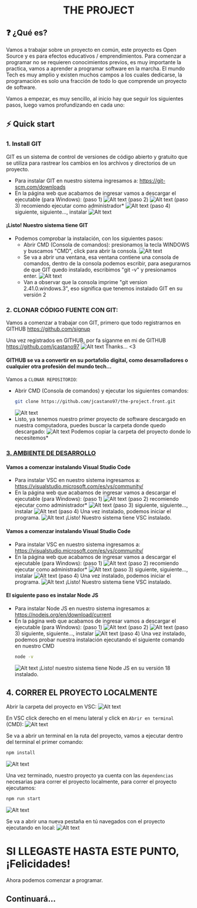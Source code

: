 <h1 align="center">
  THE PROJECT
</h1>

## ❓ ¿Qué es?

Vamos a trabajar sobre un proyecto en común, este proyecto es Open Source y es para efectos educativos / emprendimientos.
Para comenzar a programar no se requieren conocimientos previos, es muy importante la practica, vamos a aprender a programar software en la marcha.
El mundo Tech es muy amplio y existen muchos campos a los cuales dedicarse, la programación es solo una fracción de todo lo que comprende un proyecto de software.

Vamos a empezar, es muy sencillo, al inicio hay que seguir los siguientes pasos, luego vamos profundizando en cada uno:

## ⚡ Quick start
### 1. Install GIT

GIT es un sistema de control de versiones de código abierto y gratuito que se utiliza para rastrear los cambios en los archivos y directorios de un proyecto.

- Para instalar GIT en nuestro sistema ingresamos a: <https://git-scm.com/downloads>
- En la página web que acabamos de ingresar vamos a descargar el ejecutable (para Windows):
(paso 1)
![Alt text](public/readme/images/image.png)
(paso 2)
![Alt text](public/readme/images/image2.png)
(paso 3) recomiendo ejecutar como administrador*
![Alt text](public/readme/images/image3.png)
(paso 4) siguiente, siguiente..., instalar
![Alt text](public/readme/images/image4.png)

#### ¡Listo! Nuestro sistema tiene GIT

- Podemos comprobar la instalación, con los siguientes pasos:
  - Abrir CMD (Consola de comandos):  presionamos la tecla WINDOWS y buscamos "CMD", click para abrir la consola.
  ![Alt text](public/readme/images/image5.png)
  - Se va a abrir una ventana, esa ventana contiene una consola de comandos, dentro de la consola podemos escribir, para asegurarnos de que GIT quedo instalado, escribimos "git -v" y presionamos enter.
  ![Alt text](public/readme/images/image6.png)
  - Van a observar que la consola imprime "git version 2.41.0.windows.3", eso significa que tenemos instalado GIT en su versión 2

### 2. CLONAR CÓDIGO FUENTE CON GIT:
Vamos a comenzar a trabajar con GIT, primero que todo registrarnos en GITHUB https://github.com/signup

Una vez registrados en GITHUB, por fa síganme en mi de GITHUB https://github.com/jcastano97
![Alt text](public/readme/images/image7.png)
Thanks... <3

#### GITHUB se va a convertir en su portafolio digital, como desarrolladores o cualquier otra profesión del mundo tech...

Vamos a `CLONAR REPOSITORIO`:
- Abrir CMD (Consola de comandos) y ejecutar los siguientes comandos:
  ```bash
  git clone https://github.com/jcastano97/the-project.front.git
  ```
  ![Alt text](public/readme/images/image8.png)
- Listo, ya tenemos nuestro primer proyecto de software descargado en nuestra computadora, puedes buscar la carpeta donde quedo descargado:
  ![Alt text](public/readme/images/image9.png)
  Podemos copiar la carpeta del proyecto donde lo necesitemos*

### [3. AMBIENTE DE DESARROLLO](public/readme/developer_enviroment.md)

#### Vamos a comenzar instalando Visual Studio Code
  - Para instalar VSC en nuestro sistema ingresamos a: <https://visualstudio.microsoft.com/es/vs/community/>
  - En la página web que acabamos de ingresar vamos a descargar el ejecutable (para Windows):
    (paso 1)
    ![Alt text](public/readme/images/image10.png)
    (paso 2) recomiendo ejecutar como administrador*
    ![Alt text](public/readme/images/image11.png)
    (paso 3) siguiente, siguiente..., instalar
    ![Alt text](public/readme/images/image12.png)
    (paso 4) Una vez instalado, podemos iniciar el programa.
    ![Alt text](public/readme/images/image13.png)
  ¡Listo! Nuestro sistema tiene VSC instalado.


#### Vamos a comenzar instalando Visual Studio Code

- Para instalar VSC en nuestro sistema ingresamos a: <https://visualstudio.microsoft.com/es/vs/community/>
- En la página web que acabamos de ingresar vamos a descargar el ejecutable (para Windows):
  (paso 1)
  ![Alt text](public/readme/images/image10.png)
  (paso 2) recomiendo ejecutar como administrador*
  ![Alt text](public/readme/images/image11.png)
  (paso 3) siguiente, siguiente..., instalar
  ![Alt text](public/readme/images/image12.png)
  (paso 4) Una vez instalado, podemos iniciar el programa.
  ![Alt text](public/readme/images/image13.png)
  ¡Listo! Nuestro sistema tiene VSC instalado.

#### El siguiente paso es instalar Node JS

- Para instalar Node JS en nuestro sistema ingresamos a: <https://nodejs.org/en/download/current>
- En la página web que acabamos de ingresar vamos a descargar el ejecutable (para Windows):
  (paso 1)
  ![Alt text](public/readme/images/image17.png)
  (paso 2)
  ![Alt text](public/readme/images/image18.png)
  (paso 3) siguiente, siguiente..., instalar
  ![Alt text](public/readme/images/image19.png)
  (paso 4) Una vez instalado, podemos probar nuestra instalación ejecutando el siguiente comando en nuestro CMD
  ```bash
  node -v
  ```
  ![Alt text](public/readme/images/image20.png)
  ¡Listo! nuestro sistema tiene Node JS en su versión 18 instalado.

## 4. CORRER EL PROYECTO LOCALMENTE

Abrir la carpeta del proyecto en VSC:
![Alt text](public/readme/images/image21.png)

En VSC click derecho en el menu lateral y click en `Abrir en terminal` (CMD):
![Alt text](image.png)

Se va a abrir un terminal en la ruta del proyecto, vamos a ejecutar dentro del terminal el primer comando:
```bash
npm install
```
![Alt text](image-1.png)

Una vez terminado, nuestro proyecto ya cuenta con las `dependencias` necesarias para correr el proyecto localmente, para correr el proyecto ejecutamos:
```bash
npm run start
```
![Alt text](image-2.png)

Se va a abrir una nueva pestaña en tú navegados con el proyecto ejecutando en local:
![Alt text](image-3.png)

# SI LLEGASTE HASTA ESTE PUNTO, ¡Felicidades!
Ahora podemos comenzar a programar.

## Continuará...